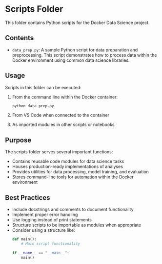 # Scripts Folder

This folder contains Python scripts for the Docker Data Science project.

## Contents

- `data_prep.py`: A sample Python script for data preparation and preprocessing. This script demonstrates how to process data within the Docker environment using common data science libraries.

## Usage

Scripts in this folder can be executed:

1. From the command line within the Docker container:
   ```bash
   python data_prep.py
   ```

2. From VS Code when connected to the container
3. As imported modules in other scripts or notebooks

## Purpose

The scripts folder serves several important functions:

- Contains reusable code modules for data science tasks
- Houses production-ready implementations of analyses
- Provides utilities for data processing, model training, and evaluation
- Stores command-line tools for automation within the Docker environment

## Best Practices

- Include docstrings and comments to document functionality
- Implement proper error handling
- Use logging instead of print statements
- Structure scripts to be importable as modules when appropriate
- Consider using a structure like:
  ```python
  def main():
      # Main script functionality
      
  if __name__ == "__main__":
      main()
  ``` 